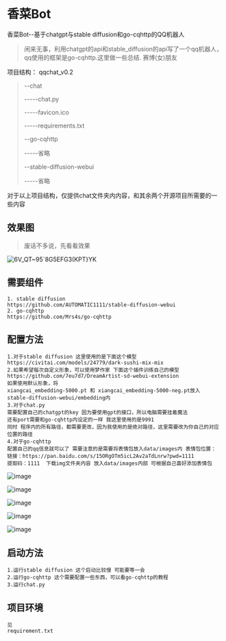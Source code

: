 # 香菜Bot

香菜Bot--基于chatgpt与stable diffusion和go-cqhttp的QQ机器人


>闲来无事，利用chatgpt的api和stable_diffusion的api写了一个qq机器人，qq使用的框架是go-cqhttp.这里做一些总结.
>赛博(女)朋友

项目结构：
qqchat_v0.2 
   >--chat
   >
   >-----chat.py
   >   
   >-----favicon.ico
   >   
   >-----requirements.txt
   >   
   >--go-cqhttp
   >
   >-----省略
   >   
   >--stable-diffusion-webui
   >
   >-----省略
   >   

对于以上项目结构，仅提供chat文件夹内内容，和其余两个开源项目所需要的一些内容

## 效果图
>废话不多说，先看看效果

![6V_QT~95`8G5EFG3(KPT}YK](https://github.com/Cc-Love-Study/XiangCaiBot/assets/92032190/1dd92891-5ff9-4ad7-81cd-1840913e1e90)

## 需要组件
	1. stable diffusion
	https://github.com/AUTOMATIC1111/stable-diffusion-webui
	2. go-cqhttp
	https://github.com/Mrs4s/go-cqhttp


## 配置方法
	1.对于stable diffusion 这里使用的是下面这个模型
	https://civitai.com/models/24779/dark-sushi-mix-mix
	2.如果希望每次自定义形象，可以使用梦作家 下面这个插件训练自己的模型
	https://github.com/7eu7d7/DreamArtist-sd-webui-extension
	如果使用默认形象，将
	xiangcai_embedding-5000.pt 和 xiangcai_embedding-5000-neg.pt放入
	stable-diffusion-webui/embedding内
	3.对于chat.py
	需要配置自己的chatgpt的key 因为要使用gpt的接口，所以电脑需要挂着魔法
	还有port需要和go-cqhttp内设定的一样 我这里使用的是9991
	同时 程序内的所有路径，都需要更改，因为我使用的是绝对路径，这里需要改为你自己的对应位置的路径
	4.对于go-cqhttp
	配置自己的qq信息就可以了 需要注意的是需要将表情包放入data/images内 表情包位置：
	链接：https://pan.baidu.com/s/15ORgOTm5icL2Av2aTdLnrw?pwd=1111 
	提取码：1111  下载img文件夹内容 放入data/images内部 可根据自己喜好添加表情包

![image](https://img2023.cnblogs.com/blog/2729131/202305/2729131-20230519205750040-1446506287.png)

![image](https://img2023.cnblogs.com/blog/2729131/202305/2729131-20230519205817046-2044091758.png)

![image](https://img2023.cnblogs.com/blog/2729131/202305/2729131-20230519205837581-406794619.png)

![image](https://img2023.cnblogs.com/blog/2729131/202305/2729131-20230519205847059-634959057.png)

![image](https://img2023.cnblogs.com/blog/2729131/202305/2729131-20230519205913034-263158540.png)

## 启动方法
	1.运行stable diffusion 这个启动比较慢 可能要等一会
	2.运行go-cqhttp 这个需要配置一些东西，可以看go-cqhttp的教程
	3.运行chat.py

## 项目环境
	见 
	requirement.txt
